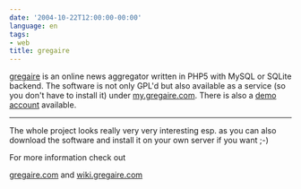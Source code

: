 ```yaml
---
date: '2004-10-22T12:00:00-00:00'
language: en
tags:
- web
title: gregaire
---
```



<p><a href="http://gregaire.com/">gregaire</a> is an online news aggregator written in PHP5 with MySQL or SQLite backend. The software is not only GPL'd but also available as a service (so you don't have to install it) under <a href="http://my.gregaire.com">my.gregaire.com</a>. There is also a <a href="http://my.gregaire.com/main.php?form_username=demo&form_password=demo">demo account</a> available.</p>

-------------------------------



<p>The whole project looks really very very interesting esp. as you can also download the software and install it on your own server if you want ;-)</p>



<p>For more information check out 

<a href="http://gregaire.com/">gregaire.com</a> and <a href="http://wiki.gregaire.com">wiki.gregaire.com</a></p>

